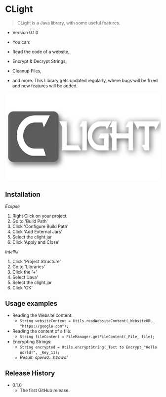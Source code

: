 # CLight
> CLight is a Java library, with some useful features.

* Version 0.1.0

* You can:
 * Read the code of a website,
 * Encrypt & Decrypt Strings,
 * Cleanup Files,
 * and more.
This Library gets updated regularly, where bugs will be fixed and new features will be added.

![](utils/clight.png)

## Installation

_Eclipse_
1. Right Click on your project
2. Go to 'Build Path'
3. Click 'Configure Build Path'
4. Click 'Add External Jars'
5. Select the clight.jar
6. Click 'Apply and Close'

_IntelliJ_
1. Click 'Project Structure'
2. Go to 'Libraries'
3. Click the '+'
4. Select 'Java'
5. Select the clight.jar
6. Click 'OK'

## Usage examples

* Reading the Website content:
  * `String websiteContent = Utils.readWebsiteContent(_WebsiteURL_ "https://google.com");`
* Reading the content of a file:
  * `String fileContent = FileManager.getFileContent(_File_ file);`
* Encrypting Strings: 
  * `String encrypted = Utils.encryptString(_Text to Encrypt_"Hello World!", _Key_11);`
  * _Result: spwwz…hzcwo!_

## Release History

* 0.1.0
    * The first GitHub release.
